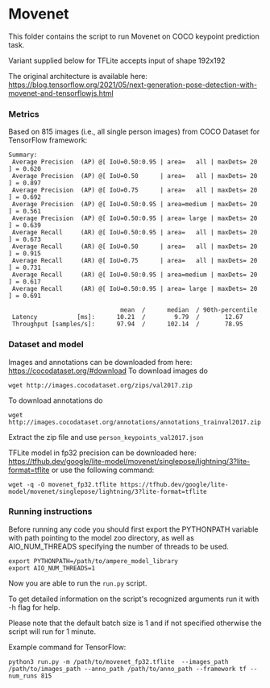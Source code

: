 # Movenet

This folder contains the script to run Movenet on COCO keypoint prediction task.

Variant supplied below for TFLite accepts input of shape 192x192

The original architecture is available here: https://blog.tensorflow.org/2021/05/next-generation-pose-detection-with-movenet-and-tensorflowjs.html

### Metrics

Based on 815 images (i.e., all single person images) from COCO Dataset for TensorFlow framework:

```
Summary: 
 Average Precision  (AP) @[ IoU=0.50:0.95 | area=   all | maxDets= 20 ] = 0.620
 Average Precision  (AP) @[ IoU=0.50      | area=   all | maxDets= 20 ] = 0.897
 Average Precision  (AP) @[ IoU=0.75      | area=   all | maxDets= 20 ] = 0.692
 Average Precision  (AP) @[ IoU=0.50:0.95 | area=medium | maxDets= 20 ] = 0.561
 Average Precision  (AP) @[ IoU=0.50:0.95 | area= large | maxDets= 20 ] = 0.639
 Average Recall     (AR) @[ IoU=0.50:0.95 | area=   all | maxDets= 20 ] = 0.673
 Average Recall     (AR) @[ IoU=0.50      | area=   all | maxDets= 20 ] = 0.915
 Average Recall     (AR) @[ IoU=0.75      | area=   all | maxDets= 20 ] = 0.731
 Average Recall     (AR) @[ IoU=0.50:0.95 | area=medium | maxDets= 20 ] = 0.617
 Average Recall     (AR) @[ IoU=0.50:0.95 | area= large | maxDets= 20 ] = 0.691

                               mean  /      median  / 90th-percentile
 Latency           [ms]:      10.21  /        9.79  /       12.67
 Throughput [samples/s]:      97.94  /      102.14  /       78.95

```

### Dataset and model

Images and annotations can be downloaded from here: https://cocodataset.org/#download
To download images do 
```
wget http://images.cocodataset.org/zips/val2017.zip
```
To download annotations do
```
wget http://images.cocodataset.org/annotations/annotations_trainval2017.zip
```
Extract the zip file and use ```person_keypoints_val2017.json```

TFLite model in fp32 precision can be downloaded here: https://tfhub.dev/google/lite-model/movenet/singlepose/lightning/3?lite-format=tflite or use the following command:
```
wget -q -O movenet_fp32.tflite https://tfhub.dev/google/lite-model/movenet/singlepose/lightning/3?lite-format=tflite
```

### Running instructions

Before running any code you should first export the PYTHONPATH variable with path pointing to the model zoo directory,
as well as AIO_NUM_THREADS specifying the number of threads to be used.

```
export PYTHONPATH=/path/to/ampere_model_library
export AIO_NUM_THREADS=1
```

Now you are able to run the ```run.py``` script. 

To get detailed information on the script's recognized arguments run it with -h flag for help.

Please note that the default batch size is 1 and if not specified otherwise the script will run for 1 minute.

Example command for TensorFlow: 

```
python3 run.py -m /path/to/movenet_fp32.tflite  --images_path /path/to/images_path --anno_path /path/to/anno_path --framework tf --num_runs 815
```
